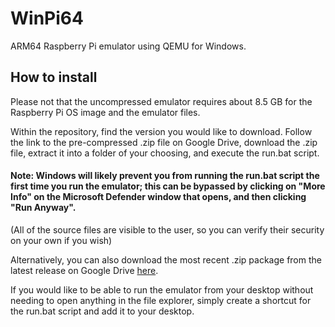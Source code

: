 # WinPi64
 ARM64 Raspberry Pi emulator using QEMU for Windows.

## How to install
Please not that the uncompressed emulator requires about 8.5 GB for the Raspberry Pi OS image and the emulator files.

Within the repository, find the version you would like to download. Follow the link to the pre-compressed .zip file on Google Drive, download the .zip file, extract it into a folder of your choosing, and execute the run.bat script.

#### Note: Windows will likely prevent you from running the run.bat script the first time you run the emulator; this can be bypassed by clicking on "More Info" on the Microsoft Defender window that opens, and then clicking "Run Anyway".
(All of the source files are visible to the user, so you can verify their security on your own if you wish)

Alternatively, you can also download the most recent .zip package from the latest release on Google Drive [here](https://drive.google.com/file/d/1rJOV_HfQ_tHyh6lSSAo1Ndx3182I1rdW/view?usp=sharing).

If you would like to be able to run the emulator from your desktop without needing to open anything in the file explorer, simply create a shortcut for the run.bat script and add it to your desktop.
